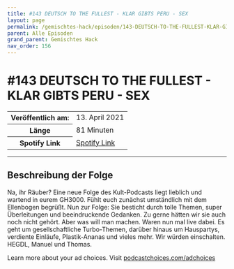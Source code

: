 ```yaml
---
title: #143 DEUTSCH TO THE FULLEST - KLAR GIBTS PERU - SEX
layout: page
permalink: /gemischtes-hack/episoden/143-DEUTSCH-TO-THE-FULLEST-KLAR-GIBTS-PERU-SEX
parent: Alle Episoden
grand_parent: Gemischtes Hack
nav_order: 156
---
```


# #143 DEUTSCH TO THE FULLEST - KLAR GIBTS PERU - SEX
<table class="resp-table dcf-table dcf-table-responsive dcf-table-bordered dcf-table-striped dcf-w-100%">
                    <tbody>
                        <tr>
                            <th scope="row">Veröffentlich am:</th>
                            <td data-label="Veröffentlich am:">13. April 2021</td>
                        </tr>
                        <tr>
                            <th scope="row">Länge </th>
                            <td data-label="Länge ">81 Minuten</td>
                        </tr><tr>
                                <th scope="row">Spotify Link</th>
                                <td data-label="Spotify Link"><a href="https://open.spotify.com/episode/3mfq6jJf1gzER6dRh7KGRk">Spotify Link</a></td>
                            </tr></tbody>
                </table>

***

## Beschreibung der Folge

<div>
<p>Na, ihr Räuber? Eine neue Folge des Kult-Podcasts liegt lieblich und wartend in eurem GH3000. Fühlt euch zunächst umständlich mit dem Ellenbogen begrüßt. Nun zur Folge: Sie besticht durch tolle Themen, super Überleitungen und beeindruckende Gedanken. Zu gerne hätten wir sie auch noch nicht gehört. Aber was will man machen. Waren nun mal live dabei. Es geht um gesellschaftliche Turbo-Themen, darüber hinaus um Hauspartys, verdiente Einläufe, Plastik-Ananas und vieles mehr. Wir würden einschalten. HEGDL, Manuel und Thomas.</p><p> </p><p>Learn more about your ad choices. Visit <a href="https://podcastchoices.com/adchoices">podcastchoices.com/adchoices</a></p>  
</div>

